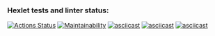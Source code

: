 ### Hexlet tests and linter status:

[![Actions Status](https://github.com/asfodei/frontend-project-44/workflows/hexlet-check/badge.svg)](https://github.com/asfodei/frontend-project-44/actions)
[![Maintainability](https://api.codeclimate.com/v1/badges/3d81637374b4f8e180ce/maintainability)](https://codeclimate.com/github/asfodei/frontend-project-44/maintainability)
[![asciicast](https://asciinema.org/a/HmWt8z1Oc4A5XFobA29juaj3C.svg)](https://asciinema.org/a/HmWt8z1Oc4A5XFobA29juaj3C)
[![asciicast](https://asciinema.org/a/UgtFz3nBrVqXJVXmumaAIvJHs.svg)](https://asciinema.org/a/UgtFz3nBrVqXJVXmumaAIvJHs)
[![asciicast](https://asciinema.org/a/uIMfUBme56IdYEamDhGrYV499.svg)](https://asciinema.org/a/uIMfUBme56IdYEamDhGrYV499)
